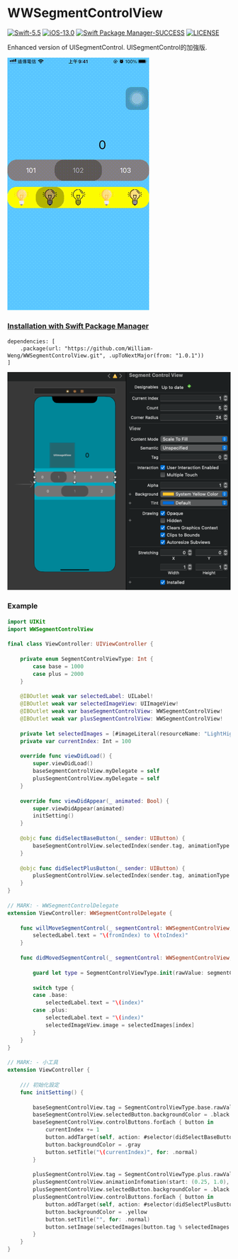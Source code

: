 # WWSegmentControlView

[![Swift-5.5](https://img.shields.io/badge/Swift-5.5-orange.svg?style=flat)](https://developer.apple.com/swift/) [![iOS-13.0](https://img.shields.io/badge/iOS-13.0-pink.svg?style=flat)](https://developer.apple.com/swift/) [![Swift Package Manager-SUCCESS](https://img.shields.io/badge/Swift_Package_Manager-SUCCESS-blue.svg?style=flat)](https://developer.apple.com/swift/) [![LICENSE](https://img.shields.io/badge/LICENSE-MIT-yellow.svg?style=flat)](https://developer.apple.com/swift/)

Enhanced version of UISegmentControl.
UISegmentControl的加強版.

![](./Example.gif)

### [Installation with Swift Package Manager](https://medium.com/彼得潘的-swift-ios-app-開發問題解答集/使用-spm-安裝第三方套件-xcode-11-新功能-2c4ffcf85b4b)
```
dependencies: [
    .package(url: "https://github.com/William-Weng/WWSegmentControlView.git", .upToNextMajor(from: "1.0.1"))
]
```
![](./IBDesignable.png)

### Example
```swift
import UIKit
import WWSegmentControlView

final class ViewController: UIViewController {
    
    private enum SegmentControlViewType: Int {
        case base = 1000
        case plus = 2000
    }
    
    @IBOutlet weak var selectedLabel: UILabel!
    @IBOutlet weak var selectedImageView: UIImageView!
    @IBOutlet weak var baseSegmentControlView: WWSegmentControlView!
    @IBOutlet weak var plusSegmentControlView: WWSegmentControlView!

    private let selectedImages = [#imageLiteral(resourceName: "LightHighlight"), #imageLiteral(resourceName: "LightOn"), #imageLiteral(resourceName: "LightOff"), #imageLiteral(resourceName: "LightHighlight")]
    private var currentIndex: Int = 100

    override func viewDidLoad() {
        super.viewDidLoad()
        baseSegmentControlView.myDelegate = self
        plusSegmentControlView.myDelegate = self
    }
    
    override func viewDidAppear(_ animated: Bool) {
        super.viewDidAppear(animated)
        initSetting()
    }
    
    @objc func didSelectBaseButton(_ sender: UIButton) {
        baseSegmentControlView.selectedIndex(sender.tag, animationType: .moving)
    }
    
    @objc func didSelectPlusButton(_ sender: UIButton) {
        plusSegmentControlView.selectedIndex(sender.tag, animationType: .dumping)
    }
}

// MARK: - WWSegmentControlDelegate
extension ViewController: WWSegmentControlDelegate {
    
    func willMoveSegmentControl(_ segmentControl: WWSegmentControlView, from fromIndex: Int, to toIndex: Int) {
        selectedLabel.text = "\(fromIndex) to \(toIndex)"
    }
    
    func didMovedSegmentControl(_ segmentControl: WWSegmentControlView, to index: Int) {
        
        guard let type = SegmentControlViewType.init(rawValue: segmentControl.tag) else { return }
        
        switch type {
        case .base:
            selectedLabel.text = "\(index)"
        case .plus:
            selectedLabel.text = "\(index)"
            selectedImageView.image = selectedImages[index]
        }
    }
}

// MARK: - 小工具
extension ViewController {
    
    /// 初始化設定
    func initSetting() {
        
        baseSegmentControlView.tag = SegmentControlViewType.base.rawValue
        baseSegmentControlView.selectedButton.backgroundColor = .black.withAlphaComponent(0.3)
        baseSegmentControlView.controlButtons.forEach { button in
            currentIndex += 1
            button.addTarget(self, action: #selector(didSelectBaseButton(_:)), for: .touchDown)
            button.backgroundColor = .gray
            button.setTitle("\(currentIndex)", for: .normal)
        }
        
        plusSegmentControlView.tag = SegmentControlViewType.plus.rawValue
        plusSegmentControlView.animationInfomation(start: (0.25, 1.0), end: (0.25, 0.8))
        plusSegmentControlView.selectedButton.backgroundColor = .black.withAlphaComponent(0.3)
        plusSegmentControlView.controlButtons.forEach { button in
            button.addTarget(self, action: #selector(didSelectPlusButton(_:)), for: .touchDown)
            button.backgroundColor = .yellow
            button.setTitle("", for: .normal)
            button.setImage(selectedImages[button.tag % selectedImages.count], for: .normal)
        }
    }
}
```
